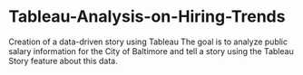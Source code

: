 # Tableau-Analysis-on-Hiring-Trends

 Creation of a data-driven story using Tableau 
 The goal is to analyze public salary information for the City of Baltimore and tell a story using the Tableau Story feature 
 about this data.
